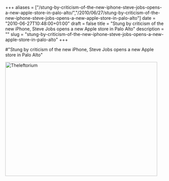 +++
aliases = ["/stung-by-criticism-of-the-new-iphone-steve-jobs-opens-a-new-apple-store-in-palo-alto/","/2010/06/27/stung-by-criticism-of-the-new-iphone-steve-jobs-opens-a-new-apple-store-in-palo-alto"]
date = "2010-06-27T10:48:00+01:00"
draft = false
title = "Stung by criticism of the new iPhone, Steve Jobs opens a new Apple store in Palo Alto"
description = ""
slug = "stung-by-criticism-of-the-new-iphone-steve-jobs-opens-a-new-apple-store-in-palo-alto"
+++

#"Stung by criticism of the new iPhone, Steve Jobs opens a new Apple store in Palo Alto"


 <p><div class='p_embed p_image_embed'>
<img alt="Theleftorium" height="360" src="http://getfile8.posterous.com/getfile/files.posterous.com/temp-2010-06-27/kIFIumdJGJaJsAhIxGuiglloooiACAHInzzosGFgDfkhFgHnuqascdpHccFk/Theleftorium.png.scaled500.png" width="480" />
</div>
</p>
 